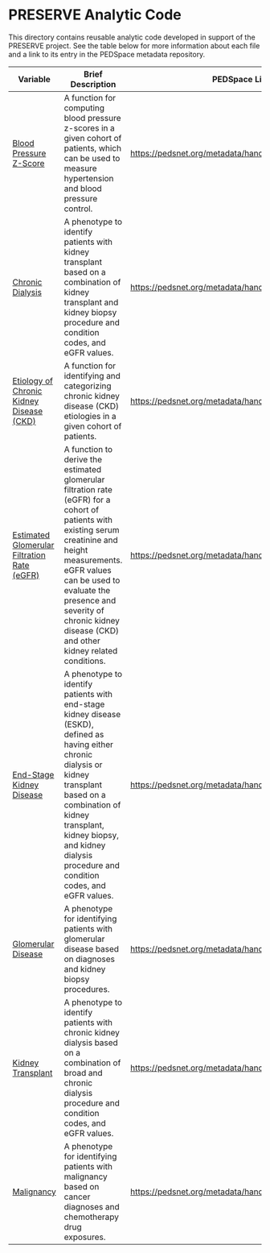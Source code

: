 # PRESERVE Analytic Code

This directory contains reusable analytic code developed in support of the PRESERVE project. See the table below for more information about each file and a link to its entry in the PEDSpace metadata repository.

| Variable | Brief Description | PEDSpace Link |
|----|----|----|
| [Blood Pressure Z-Score](https://github.com/PRESERVE-Coordinating-Center/PRESERVE_Variables/blob/main/analytic_code/bp_zscore.R) | A function for computing blood pressure z-scores in a given cohort of patients, which can be used to measure hypertension and blood pressure control. | <https://pedsnet.org/metadata/handle/20.500.14642/1052> |
| [Chronic Dialysis](https://github.com/PRESERVE-Coordinating-Center/PRESERVE_Variables/blob/main/analytic_code/chronic_dialysis_phenotype.R) | A phenotype to identify patients with kidney transplant based on a combination of kidney transplant and kidney biopsy procedure and condition codes, and eGFR values. | <https://pedsnet.org/metadata/handle/20.500.14642/981> |
| [Etiology of Chronic Kidney Disease (CKD)](https://github.com/PRESERVE-Coordinating-Center/PRESERVE_Variables/blob/main/analytic_code/ckd_etiology.R) | A function for identifying and categorizing chronic kidney disease (CKD) etiologies in a given cohort of patients. | <https://pedsnet.org/metadata/handle/20.500.14642/1055> |
| [Estimated Glomerular Filtration Rate (eGFR)](https://github.com/PRESERVE-Coordinating-Center/PRESERVE_Variables/blob/main/analytic_code/egfr.R) | A function to derive the estimated glomerular filtration rate (eGFR) for a cohort of patients with existing serum creatinine and height measurements. eGFR values can be used to evaluate the presence and severity of chronic kidney disease (CKD) and other kidney related conditions. | <https://pedsnet.org/metadata/handle/20.500.14642/1051> |
| [End-Stage Kidney Disease](https://github.com/PRESERVE-Coordinating-Center/PRESERVE_Variables/blob/main/analytic_code/eskd_cp_phenotype.R) | A phenotype to identify patients with end-stage kidney disease (ESKD), defined as having either chronic dialysis or kidney transplant based on a combination of kidney transplant, kidney biopsy, and kidney dialysis procedure and condition codes, and eGFR values. | <https://pedsnet.org/metadata/handle/20.500.14642/982> |
| [Glomerular Disease](https://github.com/PRESERVE-Coordinating-Center/PRESERVE_Variables/blob/main/analytic_code/glomerular_phenotype.R) | A phenotype for identifying patients with glomerular disease based on diagnoses and kidney biopsy procedures. | <https://pedsnet.org/metadata/handle/20.500.14642/1054> |
| [Kidney Transplant](https://github.com/PRESERVE-Coordinating-Center/PRESERVE_Variables/blob/main/analytic_code/kidney_transplant_cp_USRDS.R) | A phenotype to identify patients with chronic kidney dialysis based on a combination of broad and chronic dialysis procedure and condition codes, and eGFR values. | <https://pedsnet.org/metadata/handle/20.500.14642/980> |
| [Malignancy](https://github.com/PRESERVE-Coordinating-Center/PRESERVE_Variables/blob/main/analytic_code/malignancy_phenotype.R) | A phenotype for identifying patients with malignancy based on cancer diagnoses and chemotherapy drug exposures. | <https://pedsnet.org/metadata/handle/20.500.14642/1053> |
